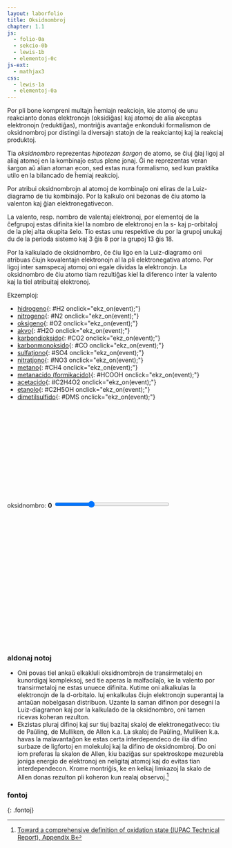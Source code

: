 ```yaml
---
layout: laborfolio
title: Oksidnombroj
chapter: 1.1
js:
  - folio-0a
  - sekcio-0b
  - lewis-1b
  - elementoj-0c
js-ext:
  - mathjax3
css:
  - lewis-1a
  - elementoj-0a
---
```


<!--
vd.
https://de.wikipedia.org/wiki/Oxidationszahl
https://de.wikipedia.org/wiki/Liste_der_Oxidationsstufen_der_chemischen_Elemente#FN_*
https://en.wikipedia.org/wiki/Oxidation_state
https://en.wikipedia.org/wiki/Oxidation_state#List_of_oxidation_states_of_the_elements


Toward a comprehensive definition of oxidation state (IUPAC Technical Report)
https://www.degruyter.com/document/doi/10.1515/pac-2013-0505/html

-->

Por pli bone kompreni multajn ĥemiajn reakciojn, kie atomoj de unu reakcianto donas elektronojn (oksidiĝas) kaj
atomoj de alia akceptas elektronojn (reduktiĝas), montriĝis avantaĝe enkonduki formalismon de oksidnombroj por
distingi la diversajn statojn de la reakciantoj kaj la reakciaj produktoj.

Tia *oksidnombro* reprezentas *hipotezan ŝargon* de atomo, se ĉiuj ĝiaj ligoj al aliaj atomoj en la kombinaĵo estus plene jonaj. Ĝi ne reprezentas veran ŝargon aŭ alian atoman econ, sed estas nura formalismo, sed kun
praktika utilo en la bilancado de ĥemiaj reakcioj.

Por atribui oksidnombrojn al atomoj de kombinaĵo oni eliras de la Luiz-diagramo de tiu kombinaĵo. Por la kalkulo oni bezonas de ĉiu atomo la valenton kaj ĝian elektronegativecon.

La valento, resp. nombro de valentaj elektronoj, por elementoj de la ĉefgrupoj estas difinita kiel la nombro de elektronoj en la s- kaj p-orbitaloj de la plej alta okupita ŝelo. Tio estas unu respektive du por la grupoj unukaj du de la perioda sistemo kaj 3 ĝis 8 por la grupoj 13 ĝis 18.

Por la kalkulado de oksidnombro, ĉe ĉiu ligo en la Luiz-diagramo oni atribuas ĉiujn kovalentajn elektronojn al la pli elektronegativa atomo. Por ligoj inter samspecaj atomoj oni egale dividas la elektronojn. La oksidnombro de ĉiu atomo tiam rezultiĝas kiel la diferenco inter la valento kaj la tiel atribuitaj elektronoj. 

Ekzemploj:
- [hidrogeno](#){: #H2 onclick="ekz_on(event);"}
- [nitrogeno](#){: #N2 onclick="ekz_on(event);"}
- [oksigeno](#){: #O2 onclick="ekz_on(event);"}
- [akvo](#){: #H2O onclick="ekz_on(event);"}
- [karbondioksido](#){: #CO2 onclick="ekz_on(event);"}
- [karbonmonoksido](#){: #CO onclick="ekz_on(event);"}
- [sulfatjono](#){: #SO4 onclick="ekz_on(event);"}
- [nitratjono](#){: #NO3 onclick="ekz_on(event);"}
- [metano](#){: #CH4 onclick="ekz_on(event);"}
- [metanacido (formikacido)](#){: #HCOOH onclick="ekz_on(event);"}
- [acetacido](#){: #C2H4O2 onclick="ekz_on(event);"}
- [etanolo](#){: #C2H5OH onclick="ekz_on(event);"}
- [dimetilsulfido](#){: #DMS onclick="ekz_on(event);"}

<script>


const grupoj = {
  OH: { a: "OH", l: { o: "3)-h" }, on: "-2 +1" },
  CH3: { a: "CH3", l: { c: "x)-h1 7)>h2 5)<h3" }, on: "-3 +1 +1 +1" }, // angulo al samebena H: pmo = 109°(-45°)
  _CH3: { a: "CH3", l: { c: "pmo)-h1 5)<h2 7)>h3" }, on: "-2 +1 +1 +1" }, // angulo al samebena H: pmo = 109°(-45°)
  CH3_: { a: "CH3", l: { c: "omp)-h1 7)>h2 5)<h3" }, on: "-2 +1 +1 +1" } // angulo al samebena H: omp = (45°)-109°
}

// kalkuli oksidnombrojn vd. https://www.periodni.com/de/oxidationszahlen_rechner.php

const molekulo = { // kiel ni difinu prezenton de ligoj kiel paroj? plej bone iel malloke por povi ŝalti la prezenton de la tuta formulo facile 
  H2:  { a: "H2", l: { h1: "3-h2" } }, //on: "0 0" }, // l: angulo, ligtipo, celatomo
  O2:  { a: "O2", l: { o1: "3=o2" }, e: { o1: "7:y:", o2: "1:5:" } }, //on: "0 0" }, // e-paroj de unua O: ĉe horloĝ-ciferoj 7 kaj 11 (y), de dua O: ĉe ciferoj 1 kaj 5
  N2:  { a: "N2", l: { n1: "3#n2" }, e: { n1: "9:", n2: "3:" } }, //on: "0 0" },
  H2O: { a: "OH2", l: { o: "dme-h1 mA-h2" }, e: { o: "Z:ma:" } }, //on: "-2 +1 +1" }, // anguloj de H: dme = 180°-51,5° A = +105°, anguloj de e-paroj: mZ = -42° a = +85°
  CO2: { a: "CO2", l: { c: "3=o2 9=o1" }, e: { o1: "7:y:", o2: "1:5:" } }, //on: "+4 -2 -2" },
  CO: { a: "CO", l: { c: "3#o" }, e: { c: "9:", o: "3:" }, s: { c: "-", o: "+" } }, //on: "+2 -2" },
  /*
  SO4: { a: "SO4", l: { s: "0(=o1 p(>o2 s(<o3 s(=o4" },
         s: { _: "2-", o2: "1-", o3: "1-" },
         e: { o1: "x:2:", o2: "s:s:s:", o3: "3:6:9:", o4: "6:x:" }, on: "+6 -2 -2 -2 -2" },
         */
  SO4: { a: "SO4", l: { s: "0-o1 3=o2 6-o3 9=o4" },
         s: { _: "2-", o1: "-", o3: "-" },
         e: { o1: "9:0:3:", o2: "1:5:", o3: "3:6:9:", o4: "7:y:" } }, //on: "+6 -2 -2 -2 -2" },
  NO3: { a: "NO3", l: { n: "x=o1 2-o2 6-o3" }, s: {_: "-", n:"+", o2: "-", o3: "-" },
        e: {o1: "8:0:", o2: "y:2:5:", o3: "3:6:9:"} }, //on: "+5 -2 -2 -2"},
  CH4: { a: "CH4", l: { c: "0-h1 3-h2 6-h3 9-h4"} }, // on: "-4 +1 +1 +1 +1" }, // l: pli mallonge eble: "-% h1 h2 h3 h4"
  HCOOH: { a: "CHO", l: { c: "9-h 1=o 5-OH" }, e: { o: "3:y:" } }, // on: "+2 +1 -2" }, // OH referencas al grupoj, e-paroj de O-atomo: ĉe horloĝciferoj 5 kaj 10 (x)
  DMS: { a: "S", l: { s: "3o-_CH3 k-CH3_" } }, //on: "-2" }, // (CH₃)₂S, fakte angulo S-C-C estas 99°, sed ni simpligas al 90°
  C2H5OH: { a: "CH3O", l: { c: "4-o 8-CH3 y>h1 1<h2", o: "2-h3" }, e: { o: "5:7:" } }, //on: "-1 +1 +1 +1 -2"},
  C2H4O2: { a: "CO2H", l: { c: "0=o1 4-o2 8-CH3", o2: "2-h" }, e: { o1: "x:2:", o2: "5:7:" } } //, on: "+3 -2 -2 +1"}
}
  

function ekz_on(event) {
    event.preventDefault();
    frm = event.target.id;
    desegno(frm);
}

function desegno(frm) {
    // malplenigu
    const on = ĝi("#on_enhavo");
    on.textContent = "";
    const lewis = new Lewis(on);
    const elementoj = Elemento.listo();

    // desegnu formulon kiel Lewis-strukturon   
    const mlk = molekulo[frm];
    lewis.grupoj = Object.keys(grupoj);
    const mol_g = lewis.molekulo(mlk,
    {
      // kalkulu kaj montru oksidnombrojn
      on_fŝ: true,
      // kalkulu kaj montru arkojn de elektron-atributo (por oksidnombroj)
      on_arkoj: true,
      // funkcio, kiu redonas la elektronegativecon de elemento
      eneg: (smb) => elementoj[smb].eneg 
    });
    if (frm == 'DMS') atributoj(mol_g,{ transform: "translate(0 -10)"});
}

lanĉe (() => {
    const lgrp = new Lewis(ĝi("#oksidnro"));

    // difinu atomgrupojn uzeblajn en molekuloj kiel tuto
    for ([id,grp] of Object.entries(grupoj)) {
      lgrp.grupo(id,grp);
    }

    desegno("H2O")
})

</script>

<svg id="oksidnro"
    version="1.1" 
    xmlns="http://www.w3.org/2000/svg" 
    xmlns:xlink="http://www.w3.org/1999/xlink" width="600" viewBox="-35 -30 150 60">
 <style type="text/css">
    <![CDATA[
      path.mkojno {
        stroke: none;
        fill: url(#strie);
      }

      .elemento text.shargo, .jonkrampo text {
        /*fill: SeaGreen;*/
        font-weight: bold;
      }

      text.o-nro {
          font-size: 3.5px;
          font-weight: bold;
      }

    ]]>
  </style>
  <defs>
    <pattern id="strie" viewBox="0,0,4,1" height="20%" width="20%">
      <rect width="2" height="1" fill="black" stroke="black" stroke-width="0.6"/>
    </pattern>
  </defs>
  <g id="on_enhavo"></g>
</svg>



<label for="oksidnombroj">oksidnombro:</label> <b><span id="oksidnombroj_info">0</span></b>
<input type="range" id="oksidnombroj" style="width: 20em; max-width: 80%" min="-4" max="9" value="0" onchange="aktualigo_ps()" oninput="aktualigo_ps()">

<div id="oksidnombroj_elemento"></div>

<script>
  let elementoj_tab = [];

  function aktualigo_on(smb) {
    // console.log("akt on");
    if (smb) {
        const nomo = Elemento.smb(smb).nomo;
        const on = Elemento.oksid_nro(smb);
        ĝi("#oksidnombroj_elemento").innerHTML = `tipaj oksidnombroj de <i>${nomo}</i> (<strong>${smb}</strong>)  en kombinaĵoj: ${on.join(', ')}`
    } else {
        ĝi("#oksidnombroj_elemento").textContent = '--'; // malplenigu
    }

  }

  function aktualigo_ps() {
    console.log("akt ps");
    const v = ĝi("#oksidnombroj").value;
    const vv = (v>0)? "+"+v : v;
    ĝi("#oksidnombroj_info").textContent = vv;

    for (const e of ĉiuj("#periodsistemo .elm")) {
      // forigu ĉiujn emfazojn antaŭ aktualigo...
      const smb = e.id.split('_')[1];
      const on = Elemento.oksid_nro(smb);
      const cl = e.classList;

      if (on.indexOf(vv)>-1) cl.add("emfazo")
      else cl.remove("emfazo")
    }

  }

  lanĉe (() => {
    const ps = ĝi("#periodsistemo");
    Elemento.periodsistemo(ps,true,(de_smb,al_smb) => {
        malemfazo(ĝi(`#ps_${de_smb}`),"emfazo_1");
        aktualigo_on(al_smb);              
        if (al_smb) emfazo(ĝi(`#ps_${al_smb}`),"emfazo_1");
    });
    
    // ŝargu apartan element-tabelon kun oksidnombroj...
    Elemento.json_element_tabelo((elmTab) => {
        //valTab = Elemento.laŭ_ŝelo(elmTab);
        elementoj_tab = elmTab;
        aktualigo_ps();
    });
  });
</script>

<style>
  .emfazo rect {
    fill: #5353FF; /* #9370DB */
  }
  .emfazo text.smb {
    fill: white;
  }

  .emfazo_1 rect {
    fill: #000088 !important;
  }

  .emfazo_1 text {
    fill: white !important;
  }  
</style>
<svg id="periodsistemo"
    version="1.1" 
    xmlns="http://www.w3.org/2000/svg" 
    xmlns:xlink="http://www.w3.org/1999/xlink"
    width="100%"
    viewBox="0 0 195 115"
    tabindex="0">
</svg>


### aldonaj notoj

- Oni povas tiel ankaŭ elkakluli oksidnombrojn de transirmetaloj en kunordigaj kompleksoj, sed tie
  aperas la malfacilaĵo, ke la valento por transirmetaloj ne estas unuece difinita. Kutime oni alkalkulas la
  elektronojn de la d-orbitalo. Iuj enkalkulas ĉiujn elektronojn superantaj
  la antaŭan nobelgasan distribuon. Uzante la saman difinon por desegni la Luiz-diagramon
  kaj por la kalkulado de la oksidnombro, oni tamen ricevas koheran rezulton.
- Ekzistas pluraj difinoj kaj sur tiuj bazitaj skaloj de elektronegativeco: tiu de Paŭling, de Mulliken, de Allen k.a.
  La skaloj de Paŭling, Mulliken k.a. havas la malavantaĝon ke estas certa interdependeco de ilia
  difino surbaze de ligfortoj en molekuloj kaj la difino de oksidnombroj. Do oni iom preferas la skalon de Allen, 
  kiu baziĝas sur spektroskope mezurebla joniga energio de elektronoj en neligitaj atomoj kaj do evitas tian interdependecon. Krome montriĝis, ke en kelkaj limkazoj la skalo de Allen donas rezulton pli koheron kun realaj observoj.[^i1]


### fontoj
{: .fontoj}

[^i1]: [Toward a comprehensive definition of oxidation state (IUPAC Technical Report), Appendix B](https://www.degruyter.com/document/doi/10.1515/pac-2013-0505/html)